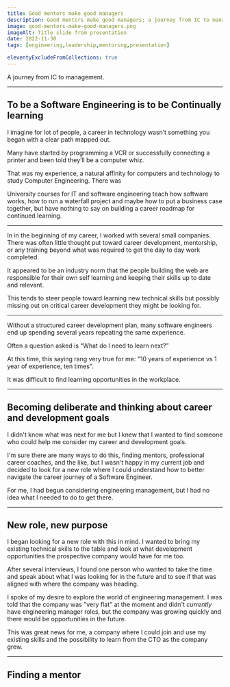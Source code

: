 ```yaml
---
title: Good mentors make good managers
description: Good mentors make good managers; a journey from IC to management
image: good-mentors-make-good-managers.png
imageAlt: Title slide from presentation
date: 2022-11-30
tags: [engineering,leadership,mentoring,presentation]

eleventyExcludeFromCollections: true
---
```


A journey from IC to management.

---

## To be a Software Engineering is to be Continually learning

I imagine for lot of people, a career in technology wasn’t something you began with a clear path mapped out.

Many have started by programming a VCR or successfully connecting a printer and been told they’ll be a computer whiz.

That was my experience, a natural affinity for computers and technology to study Computer Engineering. There was 

University courses for IT and software engineering teach how software works, how to run a waterfall project and maybe how to put a business case together, but have nothing to say on building a career roadmap for continued learning.

---

In in the beginning of my career, I worked with several small companies. There was often little thought put toward career development, mentorship, or any training beyond what was required to get the day to day work completed.

It appeared to be an industry norm that the people building the web are responsible for their own self learning and keeping their skills up to date and relevant.

This tends to steer people toward learning new technical skills but possibly missing out on critical career development they might be looking for.

---

Without a structured career development plan, many software engineers end up spending several years repeating the same experience.

Often a question asked is “What do I need to learn next?”

At this time, this saying rang very true for me: "10 years of experience vs 1 year of experience, ten times".

It was difficult to find learning opportunities in the workplace.

---

## Becoming deliberate and thinking about career and development goals

I didn't know what was next for me but I knew that I wanted to find someone who could help me consider my career and development goals.

I'm sure there are many ways to do this, finding mentors, professional career coaches, and the like, but I wasn't happy in my current job and decided to look for a new role where I could understand how to better navigate the career journey of a Software Engineer.

For me, I had begun considering engineering management, but I had no idea what I needed to do to get there.

---

## New role, new purpose

I began looking for a new role with this in mind. I wanted to bring my existing technical skills to the table and look at what development opportunities the prospective company would have for me too.

After several interviews, I found one person who wanted to take the time and speak about what I was looking for in the future and to see if that was aligned with where the company was heading.

I spoke of my desire to explore the world of engineering management. I was told that the company was "very flat" at the moment and didn't _currently_ have engineering manager roles, but the company was growing quickly and there would be opportunities in the future.

This was great news for me, a company where I could join and use my existing skills and the possibility to learn from the CTO as the company grew.

---

## Finding a mentor

